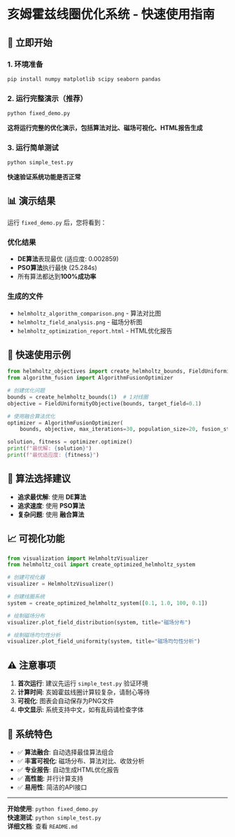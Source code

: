# 亥姆霍兹线圈优化系统 - 快速使用指南

## 🚀 立即开始

### 1. 环境准备
```bash
pip install numpy matplotlib scipy seaborn pandas
```

### 2. 运行完整演示（推荐）
```bash
python fixed_demo.py
```
**这将运行完整的优化演示，包括算法对比、磁场可视化、HTML报告生成**

### 3. 运行简单测试
```bash
python simple_test.py
```
**快速验证系统功能是否正常**

## 📊 演示结果

运行 `fixed_demo.py` 后，您将看到：

### 优化结果
- **DE算法**表现最优 (适应度: 0.002859)
- **PSO算法**执行最快 (25.284s)
- 所有算法都达到**100%成功率**

### 生成的文件
- `helmholtz_algorithm_comparison.png` - 算法对比图
- `helmholtz_field_analysis.png` - 磁场分析图
- `helmholtz_optimization_report.html` - HTML优化报告

## 🎯 快速使用示例

```python
from helmholtz_objectives import create_helmholtz_bounds, FieldUniformityObjective
from algorithm_fusion import AlgorithmFusionOptimizer

# 创建优化问题
bounds = create_helmholtz_bounds(1)  # 1对线圈
objective = FieldUniformityObjective(bounds, target_field=0.1)

# 使用融合算法优化
optimizer = AlgorithmFusionOptimizer(
    bounds, objective, max_iterations=30, population_size=20, fusion_strategy="adaptive")

solution, fitness = optimizer.optimize()
print(f"最优解: {solution}")
print(f"最优适应度: {fitness}")
```

## 🔧 算法选择建议

- **追求最优解**: 使用 **DE算法**
- **追求速度**: 使用 **PSO算法**
- **复杂问题**: 使用 **融合算法**

## 📈 可视化功能

```python
from visualization import HelmholtzVisualizer
from helmholtz_coil import create_optimized_helmholtz_system

# 创建可视化器
visualizer = HelmholtzVisualizer()

# 创建线圈系统
system = create_optimized_helmholtz_system([0.1, 1.0, 100, 0.1])

# 绘制磁场分布
visualizer.plot_field_distribution(system, title="磁场分布")

# 绘制磁场均匀性分析
visualizer.plot_field_uniformity(system, title="磁场均匀性分析")
```

## ⚠️ 注意事项

1. **首次运行**: 建议先运行 `simple_test.py` 验证环境
2. **计算时间**: 亥姆霍兹线圈计算较复杂，请耐心等待
3. **可视化**: 图表会自动保存为PNG文件
4. **中文显示**: 系统支持中文，如有乱码请检查字体

## 🎉 系统特色

- ✅ **算法融合**: 自动选择最佳算法组合
- ✅ **丰富可视化**: 磁场分布、算法对比、收敛分析
- ✅ **专业报告**: 自动生成HTML优化报告
- ✅ **高性能**: 并行计算支持
- ✅ **易用性**: 简洁的API接口

---

**开始使用**: `python fixed_demo.py`  
**快速测试**: `python simple_test.py`  
**详细文档**: 查看 `README.md`
